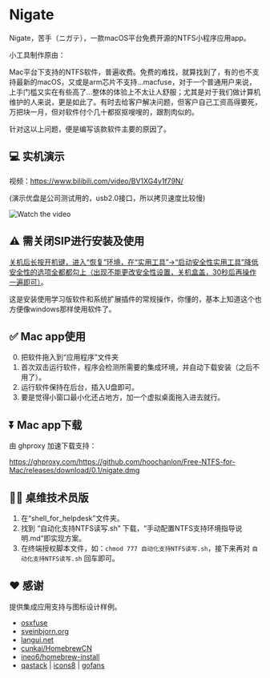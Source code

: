 # Nigate

Nigate，苦手（ニガテ），一款macOS平台免费开源的NTFS小程序应用app。

小工具制作原由：

Mac平台下支持的NTFS软件，普遍收费。免费的难找，就算找到了，有的也不支持最新的macOS，又或是arm芯片不支持...macfuse，对于一个普通用户来说，上手门槛又实在有些高了...整体的体验上不太让人舒服；尤其是对于我们做计算机维护的人来说，更是如此了。有时去给客户解决问题，但客户自己工资高得要死，万把块一月，但对软件付个几十都抠抠嗖嗖的，跟割肉似的。

针对这以上问题，便是编写该款软件主要的原因了。

## 💻 实机演示

视频：https://www.bilibili.com/video/BV1XG4y1f79N/

(演示优盘是公司测试用的，usb2.0接口，所以拷贝速度比较慢)

![Watch the video](https://fastly.jsdelivr.net/gh/hoochanlon/free-mac-ntfs/shashin/example.png)


## ⚠️ 需关闭SIP进行安装及使用

[关机后长按开机键，进入“恢复”环境，在“实用工具”->“启动安全性实用工具”降低安全性的选项全都都勾上（出现不能更改安全性设置，关机盒盖，30秒后再操作一遍即可）](https://www.pcbiji.com/212402.html)。

这是安装使用学习版软件和系统扩展插件的常规操作，你懂的，基本上知道这个也方便像windows那样使用软件了。

## ✅ Mac app使用

0. 把软件拖入到“应用程序”文件夹
1. 首次双击运行软件，程序会检测所需要的集成环境，并自动下载安装（之后不用了）。
2. 运行软件保持在后台，插入U盘即可。
3. 要是觉得小窗口最小化还占地方，加一个虚拟桌面拖入进去就行。

## ⏬ Mac app下载

由 ghproxy 加速下载支持：

https://ghproxy.com/https://github.com/hoochanlon/Free-NTFS-for-Mac/releases/download/0.1/nigate.dmg

## 🧑‍🔧 桌维技术员版

1. 在“shell_for_helpdesk”文件夹。
2. 找到 “自动化支持NTFS读写.sh” 下载，“手动配置NTFS支持环境指导说明.md”即实现方案。
3. 在终端授权脚本文件，如：`chmod 777 自动化支持NTFS读写.sh`，接下来再对 `自动化支持NTFS读写.sh` 回车即可。

## ❤️ 感谢

提供集成应用支持与图标设计样例。

* [osxfuse](https://osxfuse.github.io)
* [sveinbjorn.org](https://sveinbjorn.org/platypus) 
* [langui.net](https://langui.net/new-file-menu/)
* [cunkai/HomebrewCN](https://gitee.com/cunkai/HomebrewCN/raw/master/Homebrew.sh)
* [ineo6/homebrew-install](https://gitee.com/ineo6/homebrew-install/raw/master/install.sh)
* [qastack](https://qastack.cn) | [icons8](https://icons8.com) | [gofans](https://gofans.cn)
